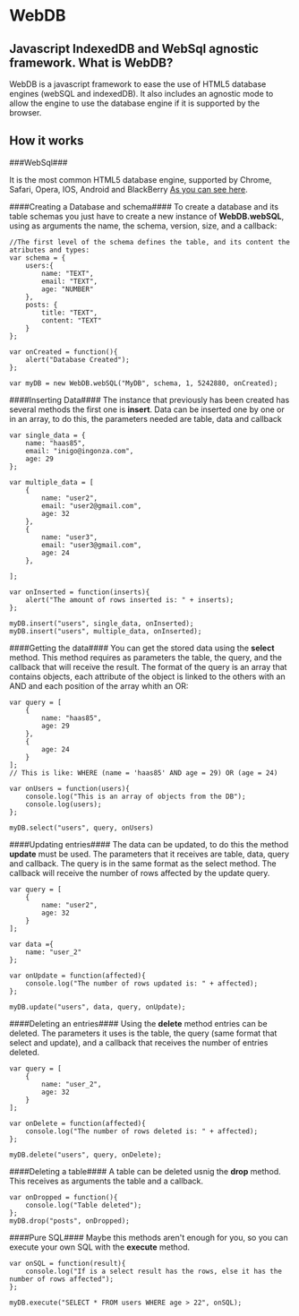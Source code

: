 WebDB
=====

Javascript IndexedDB and WebSql agnostic framework.
What is WebDB?
--------------
WebDB is a javascript framework to ease the use of HTML5 database engines (webSQL and indexedDB). It also includes an agnostic mode to allow the engine to use the database engine if it is supported by the browser.

How it works
------------


###WebSql###

It is the most common HTML5 database engine, supported by Chrome, Safari, Opera, IOS, Android and BlackBerry [As you can see here](http://caniuse.com/#search=websql).

####Creating a Database and schema####
To create a database and its table schemas you just have to create a new instance of **WebDB.webSQL**, using as arguments the name, the schema, version, size, and a callback:

	//The first level of the schema defines the table, and its content the atributes and types:
	var schema = {
		users:{
			name: "TEXT",
			email: "TEXT",
			age: "NUMBER"
		},
		posts: {
			title: "TEXT",
			content: "TEXT"
		}
	};
	
	var onCreated = function(){
		alert("Database Created");
	};
	
	var myDB = new WebDB.webSQL("MyDB", schema, 1, 5242880, onCreated);
	
####Inserting Data####
The instance that previously has been created has several methods the first one is **insert**. Data can be inserted one by one or in an array, to do this, the parameters needed are table, data and callback

	var single_data = {
		name: "haas85",
		email: "inigo@ingonza.com",
		age: 29
	};
	
	var multiple_data = [
		{
			name: "user2",
			email: "user2@gmail.com",
			age: 32
		},
		{
			name: "user3",
			email: "user3@gmail.com",
			age: 24
		},

	];
	
	var onInserted = function(inserts){
		alert("The amount of rows inserted is: " + inserts);
	};
	
	myDB.insert("users", single_data, onInserted);
	myDB.insert("users", multiple_data, onInserted);
	
####Getting the data####
You can get the stored data using the **select** method. This method requires as parameters the table, the query, and the callback that will receive the result. The format of the query is an array that contains objects, each attribute of the object is linked to the others with an AND and each position of the array whith an OR:

	var query = [
		{
			name: "haas85",
			age: 29
		},
		{
			age: 24
		}
	];
	// This is like: WHERE (name = 'haas85' AND age = 29) OR (age = 24)
	
	var onUsers = function(users){
		console.log("This is an array of objects from the DB");
		console.log(users);
	};
	
	myDB.select("users", query, onUsers)
	
####Updating entries####
The data can be updated, to do this the method **update** must be used. The parameters that it receives are table, data, query and callback. The query is in the same format as the select method. The callback will receive the number of rows affected by the update query.

	var query = [
		{
			name: "user2",
			age: 32
		}
	];
	
	var data ={
		name: "user_2"
	};
	
	var onUpdate = function(affected){
		console.log("The number of rows updated is: " + affected);
	};
	
	myDB.update("users", data, query, onUpdate);

####Deleting an entries####
Using the **delete** method entries can be deleted. The parameters it uses is the table, the query (same format that select and update), and a callback that receives the number of entries deleted.

	var query = [
		{
			name: "user_2",
			age: 32
		}
	];
	
	var onDelete = function(affected){
		console.log("The number of rows deleted is: " + affected);
	};
	
	myDB.delete("users", query, onDelete);

####Deleting a table####
A table can be deleted usnig the **drop** method. This receives as arguments the table and a callback.

	var onDropped = function(){
		console.log("Table deleted");
	};
	myDB.drop("posts", onDropped);
	
####Pure SQL####
Maybe this methods aren't enough for you, so you can execute your own SQL with the **execute** method.

	var onSQL = function(result){
		console.log("If is a select result has the rows, else it has the number of rows affected");
	};
	
	myDB.execute("SELECT * FROM users WHERE age > 22", onSQL);